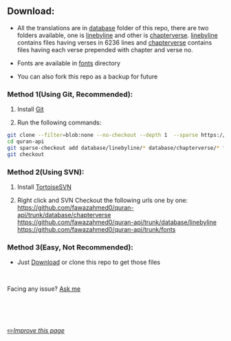 ## Download:

- All the translations are in [database](https://github.com/fawazahmed0/quran-api/tree/1/database "database") folder of this repo, there are two folders available, one is [linebyline](https://github.com/fawazahmed0/quran-api/tree/1/database/linebyline "linebyline") and other is [chapterverse](https://github.com/fawazahmed0/quran-api/tree/1/database/chapterverse "chapterverse").
 [linebyline](https://github.com/fawazahmed0/quran-api/tree/1/database/linebyline "linebyline") contains files having verses in 6236 lines and [chapterverse](https://github.com/fawazahmed0/quran-api/tree/1/database/chapterverse "chapterverse") contains files having each verse prepended with chapter and verse no.

 - Fonts are available in [fonts](https://github.com/fawazahmed0/quran-api/tree/1/fonts "fonts") directory

 - You can also fork this repo as a backup for future


### Method 1(Using Git, Recommended):
1. Install [Git](https://git-scm.com/downloads)

2. Run the following commands:
```bash
git clone --filter=blob:none --no-checkout --depth 1  --sparse https://github.com/fawazahmed0/quran-api.git
cd quran-api
git sparse-checkout add database/linebyline/* database/chapterverse/* fonts/*
git checkout
```


### Method 2(Using SVN):
1. Install [TortoiseSVN](https://tortoisesvn.net/downloads.html)

2. Right click and SVN Checkout the following urls one by one:<br>
https://github.com/fawazahmed0/quran-api/trunk/database/chapterverse <br>
https://github.com/fawazahmed0/quran-api/trunk/database/linebyline <br>
https://github.com/fawazahmed0/quran-api/trunk/fonts <br>


### Method 3(Easy, Not Recommended):
- Just [Download](https://github.com/fawazahmed0/quran-api/archive/1.zip) or clone this repo to get those files

<br>

Facing any issue? [Ask me](https://github.com/fawazahmed0/quran-api/issues/new "Ask me ")

<br>
<br>
<br>

[:pencil2:*Improve this page*](https://github.com/fawazahmed0/quran-api/edit/1/download.md)
